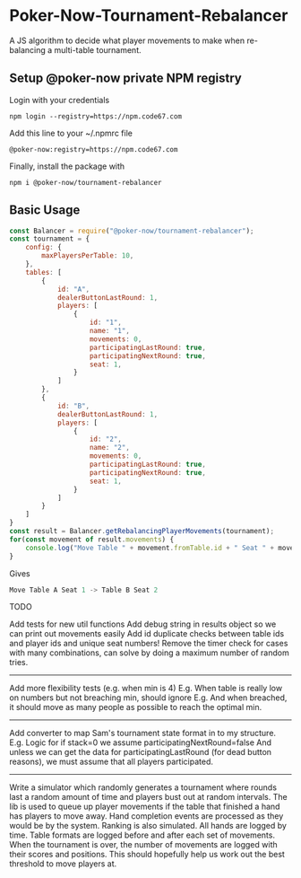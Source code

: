# Poker-Now-Tournament-Rebalancer

A JS algorithm to decide what player movements to make when re-balancing a multi-table tournament.

## Setup @poker-now private NPM registry

Login with your credentials

`npm login --registry=https://npm.code67.com`

Add this line to your ~/.npmrc file

`@poker-now:registry=https://npm.code67.com`

Finally, install the package with

`npm i @poker-now/tournament-rebalancer`

## Basic Usage

```javascript
const Balancer = require("@poker-now/tournament-rebalancer");
const tournament = {
    config: {
        maxPlayersPerTable: 10,
    },
    tables: [
        {
            id: "A",
            dealerButtonLastRound: 1,
            players: [
                {
                    id: "1",
                    name: "1",
                    movements: 0,
                    participatingLastRound: true,
                    participatingNextRound: true,
                    seat: 1,
                }
            ]
        },
        {
            id: "B",
            dealerButtonLastRound: 1,
            players: [
                {
                    id: "2",
                    name: "2",
                    movements: 0,
                    participatingLastRound: true,
                    participatingNextRound: true,
                    seat: 1,
                }
            ]
        }
    ]
}
const result = Balancer.getRebalancingPlayerMovements(tournament);
for(const movement of result.movements) {
    console.log("Move Table " + movement.fromTable.id + " Seat " + movement.fromPlayer.seat + " -> Table " + movement.to.tableId + " Seat " + movement.to.seat);
}
```

Gives

```javascript
Move Table A Seat 1 -> Table B Seat 2
```

TODO

Add tests for new util functions
Add debug string in results object so we can print out movements easily
Add id duplicate checks between table ids and player ids and unique seat numbers!
Remove the timer check for cases with many combinations, can solve by doing a maximum number of random tries.

---

Add more flexibility tests (e.g. when min is 4)
E.g. When table is really low on numbers but not breaching min, should ignore
E.g. And when breached, it should move as many people as possible to reach the optimal min.

---

Add converter to map Sam's tournament state format in to my structure.  
E.g. Logic for if stack=0 we assume participatingNextRound=false
And unless we can get the data for participatingLastRound (for dead button reasons), we must assume that all players participated.

---

Write a simulator which randomly generates a tournament where rounds last a random amount of time and players bust out at random intervals.
The lib is used to queue up player movements if the table that finished a hand has players to move away.
Hand completion events are processed as they would be by the system.
Ranking is also simulated.
All hands are logged by time.
Table formats are logged before and after each set of movements.
When the tournament is over, the number of movements are logged with their scores and positions.
This should hopefully help us work out the best threshold to move players at.
